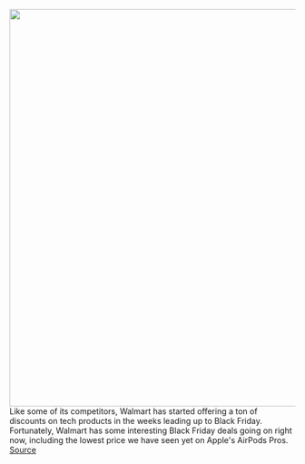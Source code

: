 <img src='https://cdn.vox-cdn.com/thumbor/jJ47IGYOPl2APf6Akn9-pUdHe44=/0x0:555x368/1200x800/filters:focal(234x140:322x228)/cdn.vox-cdn.com/uploads/chorus_image/image/67984815/walmart555.1419973090.0.jpg' width='700px' /><br/>
Like some of its competitors, Walmart has started offering a ton of discounts on tech products in the weeks leading up to Black Friday. Fortunately, Walmart has some interesting Black Friday deals going on right now, including the lowest price we have seen yet on Apple's AirPods Pros.
<a href='https://www.theverge.com/21583298/walmart-black-friday-deals-tech-gadgets-cyber-monday'> Source <a/>